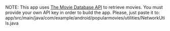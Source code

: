 
NOTE: This app uses <a href="https://www.themoviedb.org/documentation/api" target="_blank"> The Movie Database API</a> to retrieve movies. You must provide your own API key in order to build the app. Please, just paste it to:
    app/src/main/java/com/example/android/popularmovies/utilities/NetworkUtils.java
